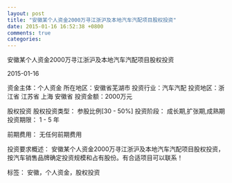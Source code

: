 ```yaml
---
layout: post
title: "安徽某个人资金2000万寻江浙沪及本地汽车汽配项目股权投资"
date: 2015-01-16 16:52:38 +0800
comments: true
categories: 
---
```

安徽某个人资金2000万寻江浙沪及本地汽车汽配项目股权投资



2015-01-16

资金主体：个人资金
所在地区：安徽省芜湖市
投资行业：汽车汽配
投资地区：浙江省 江苏省 上海 安徽省
投资金额：2000万元

股权投资
股权投资类型：
                            参股比例[30 - 50%] 
                                                                                投资阶段：
                            成长期,扩张期,成熟期 
                                                                                                                                        投资期限：
                            1 - 5 年

前期费用：
无任何前期费用

投资要求概述：
安徽某个人资金2000万寻江浙沪及本地汽车汽配项目股权投资，按汽车销售品牌确定投资规模和占有股份。有合适项目可以联系！

标签：
安徽，个人资金，股权投资

